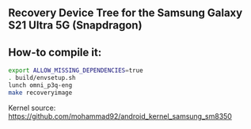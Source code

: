 ## Recovery Device Tree for the Samsung Galaxy S21 Ultra 5G (Snapdragon)

## How-to compile it:

```sh
export ALLOW_MISSING_DEPENDENCIES=true
. build/envsetup.sh
lunch omni_p3q-eng
make recoveryimage
```

Kernel source:
https://github.com/mohammad92/android_kernel_samsung_sm8350
